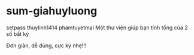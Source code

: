# sum-giahuyluong
setpass
thuylinh1414
phamtuyetmai
Một thư viện giúp bạn tính tổng của 2 số bất kỳ

Đơn giản, dễ dùng, cực kỳ nhẹ!!!
